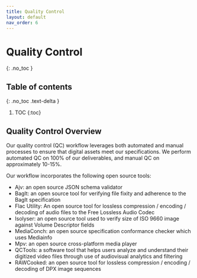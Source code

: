 ```yaml
---
title: Quality Control
layout: default
nav_order: 6
---
```


# Quality Control
{: .no_toc }

## Table of contents
{: .no_toc .text-delta }

1. TOC
{:toc}

## Quality Control Overview
Our quality control (QC) workflow leverages both automated and manual processes to ensure that digital assets meet our specifications. We perform automated QC on 100% of our deliverables, and manual QC on approximately 10-15%.

Our workflow incorporates the following open source tools:


* Ajv: an open source JSON schema validator
* BagIt: an open source tool for verifying file fixity and adherence to the BagIt specification
* Flac Utility: An open source tool for lossless compression / encoding / decoding of audio files to the Free Lossless Audio Codec
* Isolyser: an open source tool used to verify size of ISO 9660 image against Volume Descriptor fields
* MediaConch: an open source specification conformance checker which uses Mediainfo
* Mpv: an open source cross-platform media player
* QCTools: a software tool that helps users analyze and understand their digitized video files through use of audiovisual analytics and filtering
* RAWCooked: an open source tool for lossless compression / encoding / decoding of DPX image sequences


